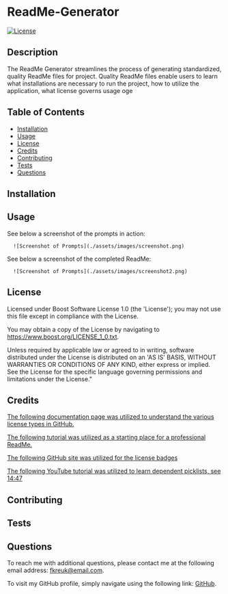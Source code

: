 # ReadMe-Generator
[![License](https://img.shields.io/badge/License-Boost_1.0-lightblue.svg)](https://www.boost.org/LICENSE_1_0.txt)
 
 ## Description
 
 The ReadMe Generator streamlines the process of generating standardized, quality ReadMe files for project. Quality ReadMe files enable users to learn what installations are necessary to run the project, how to utilize the application, what license governs usage oge
 
 ## Table of Contents
 
 - [Installation](#installation)
 - [Usage](#usage)
 - [License](#license)
 - [Credits](#credits)
 - [Contributing](#contributing)
 - [Tests](#tests)
 - [Questions](#questions)
 
 ## Installation
 
 
 
 ## Usage
 
 
 
See below a screenshot of the prompts in action:

      ![Screenshot of Prompts](./assets/images/screenshot.png)

See below a screenshot of the completed ReadMe:

      ![Screenshot of Prompts](./assets/images/screenshot2.png)

 
 ## License
 
 Licensed under Boost Software License 1.0 (the 'License'); you may not use this file except in compliance with the License. 
 
 You may obtain a copy of the License by navigating to https://www.boost.org/LICENSE_1_0.txt.
 
 Unless required by applicable law or agreed to in writing, software distributed under the License is distributed on an 'AS IS' BASIS, WITHOUT WARRANTIES OR CONDITIONS OF ANY KIND, either express or implied. See the License for the specific language governing permissions and limitations under the License."
 
 
 ## Credits
 
 [The following documentation page was utilized to understand the various license types in GitHub.](https://docs.github.com/en/repositories/managing-your-repositorys-settings-and-features/customizing-your-repository/licensing-a-repository)
 
 [The following tutorial was utilized as a starting place for a professional ReadMe.](https://coding-boot-camp.github.io/full-stack/github/professional-readme-guide)

 [The following GitHub site was utilized for the license badges](https://gist.github.com/lukas-h/2a5d00690736b4c3a7ba)

 [The following YouTube tutorial was utilized to learn dependent picklists, see 14:47](https://www.youtube.com/watch?v=CfS6eOBe8AY)
 
 
 ## Contributing
 
 
  
 
 ## Tests
 
 
 
 
 ## Questions

 To reach me with additional questions, please contact me at the following email address: fkreuk@email.com.

 To visit my GitHub profile, simply navigate using the following link: [GitHub](https://github.com/f-kreuk).